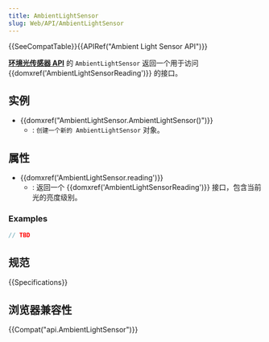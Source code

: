 ```yaml
---
title: AmbientLightSensor
slug: Web/API/AmbientLightSensor
---
```

{{SeeCompatTable}}{{APIRef("Ambient Light Sensor API")}}

**[环境光传感器 API](/zh-CN/docs/Web/API/Ambient_Light_Sensor_API)** 的 `AmbientLightSensor` 返回一个用于访问 {{domxref('AmbientLightSensorReading')}} 的接口。

## 实例

- {{domxref("AmbientLightSensor.AmbientLightSensor()")}}
  - : `创建一个新的 AmbientLightSensor` 对象。

## 属性

- {{domxref('AmbientLightSensor.reading')}}
  - : 返回一个 {{domxref('AmbientLightSensorReading')}} 接口，包含当前光的亮度级别。

### Examples

```js
// TBD
```

## 规范

{{Specifications}}

## 浏览器兼容性

{{Compat("api.AmbientLightSensor")}}

